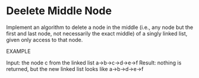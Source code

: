 # Deelete Middle Node

Implement an algorithm to delete a node in the middle (i.e., any node but the first and last node, not necessarily the exact middle) of a singly linked list, given only access to that node.

EXAMPLE

Input: the node c from the linked list a->b->c->d->e->f
Result: nothing is returned, but the new linked list looks like a->b->d->e->f